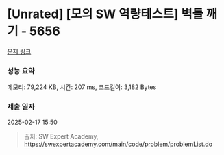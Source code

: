 # [Unrated] [모의 SW 역량테스트] 벽돌 깨기 - 5656 

[문제 링크](https://swexpertacademy.com/main/code/problem/problemDetail.do?contestProbId=AWXRQm6qfL0DFAUo) 

### 성능 요약

메모리: 79,224 KB, 시간: 207 ms, 코드길이: 3,182 Bytes

### 제출 일자

2025-02-17 15:50



> 출처: SW Expert Academy, https://swexpertacademy.com/main/code/problem/problemList.do